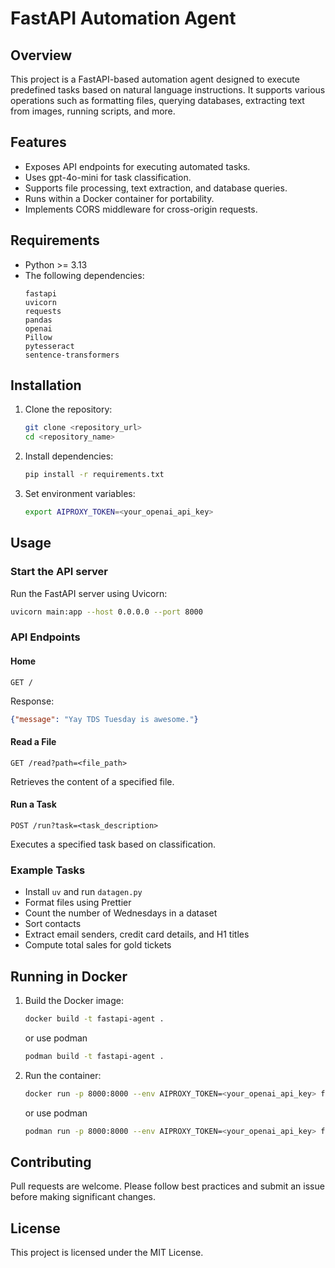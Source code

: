 # FastAPI Automation Agent

## Overview
This project is a FastAPI-based automation agent designed to execute predefined tasks based on natural language instructions. It supports various operations such as formatting files, querying databases, extracting text from images, running scripts, and more.

## Features
- Exposes API endpoints for executing automated tasks.
- Uses gpt-4o-mini for task classification.
- Supports file processing, text extraction, and database queries.
- Runs within a Docker container for portability.
- Implements CORS middleware for cross-origin requests.

## Requirements
- Python >= 3.13
- The following dependencies:
  ```plaintext
  fastapi
  uvicorn
  requests
  pandas
  openai
  Pillow
  pytesseract
  sentence-transformers
  ```

## Installation
1. Clone the repository:
   ```sh
   git clone <repository_url>
   cd <repository_name>
   ```
2. Install dependencies:
   ```sh
   pip install -r requirements.txt
   ```
3. Set environment variables:
   ```sh
   export AIPROXY_TOKEN=<your_openai_api_key>
   ```

## Usage
### Start the API server
Run the FastAPI server using Uvicorn:
```sh
uvicorn main:app --host 0.0.0.0 --port 8000
```

### API Endpoints
#### Home
```http
GET /
```
Response:
```json
{"message": "Yay TDS Tuesday is awesome."}
```

#### Read a File
```http
GET /read?path=<file_path>
```
Retrieves the content of a specified file.

#### Run a Task
```http
POST /run?task=<task_description>
```
Executes a specified task based on classification.

### Example Tasks
- Install `uv` and run `datagen.py`
- Format files using Prettier
- Count the number of Wednesdays in a dataset
- Sort contacts
- Extract email senders, credit card details, and H1 titles
- Compute total sales for gold tickets

## Running in Docker
1. Build the Docker image:
   ```sh
   docker build -t fastapi-agent .
   ```
   or use podman 
   ```sh
   podman build -t fastapi-agent .
   ```
2. Run the container:
   ```sh
   docker run -p 8000:8000 --env AIPROXY_TOKEN=<your_openai_api_key> fastapi-agent
   ```
    or use podman

    ```sh
   podman run -p 8000:8000 --env AIPROXY_TOKEN=<your_openai_api_key> fastapi-agent
   ```

## Contributing
Pull requests are welcome. Please follow best practices and submit an issue before making significant changes.

## License
This project is licensed under the MIT License.

